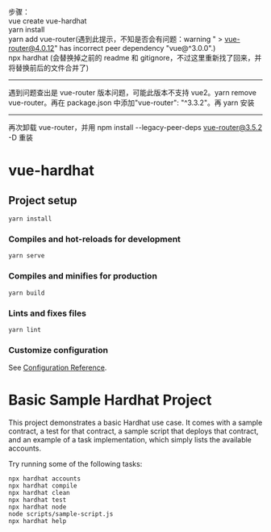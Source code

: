 步骤：  
vue create vue-hardhat  
yarn install  
yarn add vue-router(遇到此提示，不知是否会有问题：warning " > vue-router@4.0.12" has incorrect peer dependency "vue@^3.0.0".)  
npx hardhat (会替换掉之前的 readme 和 gitignore，不过这里重新找了回来，并将替换前后的文件合并了)

---

遇到问题查出是 vue-router 版本问题，可能此版本不支持 vue2。yarn remove vue-router。再在 package.json 中添加"vue-router": "^3.3.2"。再 yarn 安装

---

再次卸载 vue-router，并用 npm install --legacy-peer-deps vue-router@3.5.2 -D 重装

# vue-hardhat

## Project setup

```
yarn install
```

### Compiles and hot-reloads for development

```
yarn serve
```

### Compiles and minifies for production

```
yarn build
```

### Lints and fixes files

```
yarn lint
```

### Customize configuration

See [Configuration Reference](https://cli.vuejs.org/config/).

# Basic Sample Hardhat Project

This project demonstrates a basic Hardhat use case. It comes with a sample contract, a test for that contract, a sample script that deploys that contract, and an example of a task implementation, which simply lists the available accounts.

Try running some of the following tasks:

```shell
npx hardhat accounts
npx hardhat compile
npx hardhat clean
npx hardhat test
npx hardhat node
node scripts/sample-script.js
npx hardhat help
```
